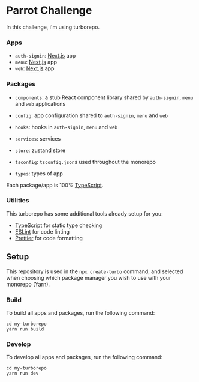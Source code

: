# Parrot Challenge

In this challenge, i'm using turborepo.

### Apps

- `auth-signin`: [Next.js](https://nextjs.org) app
- `menu`: [Next.js](https://nextjs.org) app
- `web`: [Next.js](https://nextjs.org) app

### Packages

- `components`: a stub React component library shared by `auth-signin`, `menu` and `web` applications

- `config`: app configuration shared to `auth-signin`, `menu` and `web`

- `hooks`: hooks in `auth-signin`, `menu` and `web`

- `services`: services

- `store`: zustand store

- `tsconfig`: `tsconfig.json`s used throughout the monorepo

- `types`: types of app

Each package/app is 100% [TypeScript](https://www.typescriptlang.org/).

### Utilities

This turborepo has some additional tools already setup for you:

- [TypeScript](https://www.typescriptlang.org/) for static type checking
- [ESLint](https://eslint.org/) for code linting
- [Prettier](https://prettier.io) for code formatting

## Setup

This repository is used in the `npx create-turbo` command, and selected when choosing which package manager you wish to use with your monorepo (Yarn).

### Build

To build all apps and packages, run the following command:

```
cd my-turborepo
yarn run build
```

### Develop

To develop all apps and packages, run the following command:

```
cd my-turborepo
yarn run dev
```
